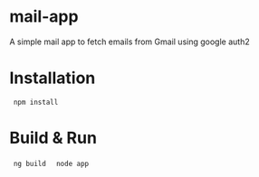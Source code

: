 # mail-app
A simple mail app to fetch emails from Gmail using google auth2

# Installation
<code> npm install </code>
  
# Build & Run
<code> ng build </code>
<code> node app </code>
